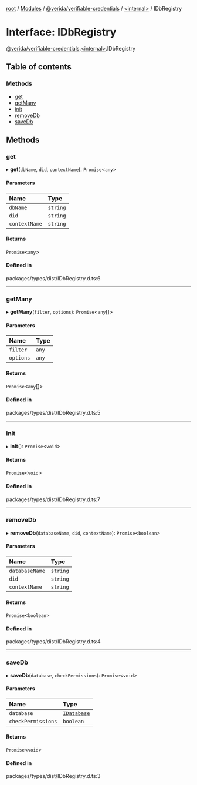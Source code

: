 [root](../README.md) / [Modules](../modules.md) / [@verida/verifiable-credentials](../modules/verida_verifiable_credentials.md) / [<internal\>](../modules/verida_verifiable_credentials._internal_.md) / IDbRegistry

# Interface: IDbRegistry

[@verida/verifiable-credentials](../modules/verida_verifiable_credentials.md).[<internal\>](../modules/verida_verifiable_credentials._internal_.md).IDbRegistry

## Table of contents

### Methods

- [get](verida_verifiable_credentials._internal_.IDbRegistry.md#get)
- [getMany](verida_verifiable_credentials._internal_.IDbRegistry.md#getmany)
- [init](verida_verifiable_credentials._internal_.IDbRegistry.md#init)
- [removeDb](verida_verifiable_credentials._internal_.IDbRegistry.md#removedb)
- [saveDb](verida_verifiable_credentials._internal_.IDbRegistry.md#savedb)

## Methods

### get

▸ **get**(`dbName`, `did`, `contextName`): `Promise`<`any`\>

#### Parameters

| Name | Type |
| :------ | :------ |
| `dbName` | `string` |
| `did` | `string` |
| `contextName` | `string` |

#### Returns

`Promise`<`any`\>

#### Defined in

packages/types/dist/IDbRegistry.d.ts:6

___

### getMany

▸ **getMany**(`filter`, `options`): `Promise`<`any`[]\>

#### Parameters

| Name | Type |
| :------ | :------ |
| `filter` | `any` |
| `options` | `any` |

#### Returns

`Promise`<`any`[]\>

#### Defined in

packages/types/dist/IDbRegistry.d.ts:5

___

### init

▸ **init**(): `Promise`<`void`\>

#### Returns

`Promise`<`void`\>

#### Defined in

packages/types/dist/IDbRegistry.d.ts:7

___

### removeDb

▸ **removeDb**(`databaseName`, `did`, `contextName`): `Promise`<`boolean`\>

#### Parameters

| Name | Type |
| :------ | :------ |
| `databaseName` | `string` |
| `did` | `string` |
| `contextName` | `string` |

#### Returns

`Promise`<`boolean`\>

#### Defined in

packages/types/dist/IDbRegistry.d.ts:4

___

### saveDb

▸ **saveDb**(`database`, `checkPermissions`): `Promise`<`void`\>

#### Parameters

| Name | Type |
| :------ | :------ |
| `database` | [`IDatabase`](verida_verifiable_credentials._internal_.IDatabase.md) |
| `checkPermissions` | `boolean` |

#### Returns

`Promise`<`void`\>

#### Defined in

packages/types/dist/IDbRegistry.d.ts:3
